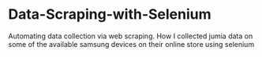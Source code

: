 # Data-Scraping-with-Selenium
Automating data collection via web scraping. How I collected jumia data on some of the available samsung devices on their online store using selenium
